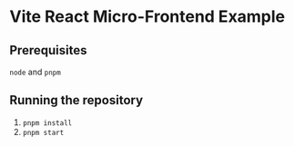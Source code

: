 # Vite React Micro-Frontend Example

## Prerequisites

`node` and `pnpm`

## Running the repository

1. `pnpm install`
2. `pnpm start`
